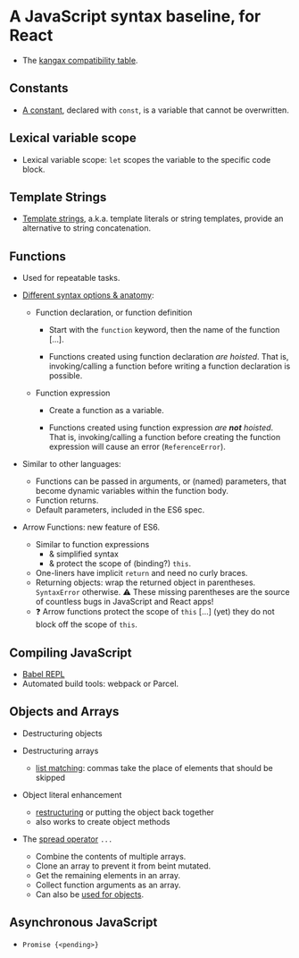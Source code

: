 # A JavaScript syntax baseline, for React

- The [kangax compatibility table].

## Constants

- [A constant], declared with `const`, is a variable that cannot be overwritten.

## Lexical variable scope

- Lexical variable scope: `let` scopes the variable to the specific code block.

## Template Strings

- [Template strings], a.k.a. template literals or string templates, provide an alternative to string concatenation.

## Functions

- Used for repeatable tasks.

- [Different syntax options & anatomy]:

  - Function declaration, or function definition

    - Start with the `function` keyword, then the name of the function […].

    - Functions created using function declaration _are hoisted_.
      That is, invoking/calling a function before writing a function declaration is possible.

  - Function expression

    - Create a function as a variable.

    - Functions created using function expression _are **not** hoisted_.
      That is, invoking/calling a function before creating the function expression will cause an error (`ReferenceError`).

- Similar to other languages:

  - Functions can be passed in arguments, or (named) parameters, that become dynamic variables within the function body.
  - Function returns.
  - Default parameters, included in the ES6 spec.

- Arrow Functions: new feature of ES6.

  - Similar to function expressions
    - & simplified syntax
    - & protect the scope of (binding?) `this`.
  - One-liners have implicit `return` and need no curly braces.
  - Returning objects: wrap the returned object in parentheses. `SyntaxError` otherwise.
    ⚠️ These missing parentheses are the source of countless bugs in JavaScript and React apps!
  - ❓ Arrow functions protect the scope of `this` […] (yet) they do not block off the scope of `this`.

## Compiling JavaScript

- [Babel REPL]
- Automated build tools: webpack or Parcel.

## Objects and Arrays

- Destructuring objects
- Destructuring arrays

  - [list matching]: commas take the place of elements that should be skipped

- Object literal enhancement

  - [restructuring] or putting the object back together
  - also works to create object methods

- The [spread operator] `...`

  - Combine the contents of multiple arrays.
  - Clone an array to prevent it from beint mutated.
  - Get the remaining elements in an array.
  - Collect function arguments as an array.
  - Can also be [used for objects].

## Asynchronous JavaScript

- `Promise {<pending>}`

[a constant]: const.js
[babel repl]: https://babeljs.io/repl
[different syntax options & anatomy]: functions.js
[kangax compatibility table]: http://kangax.github.io/compat-table/esnext/
[list matching]: list_matching.js
[restructuring]: object_restructuring.js
[spread operator]: spread_operator.js
[template strings]: template_strings.js
[used for objects]: https://github.com/tc39/proposal-object-rest-spread
